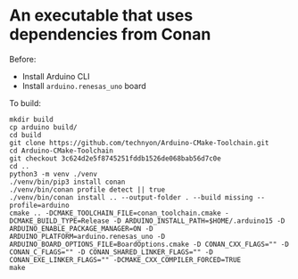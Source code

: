 # An executable that uses dependencies from Conan

Before:

- Install Arduino CLI
- Install `arduino.renesas_uno` board

To build:

```
mkdir build
cp arduino build/
cd build
git clone https://github.com/technyon/Arduino-CMake-Toolchain.git
cd Arduino-CMake-Toolchain
git checkout 3c624d2e5f8745251fddb1526de068bab56d7c0e
cd ..
python3 -m venv ./venv
./venv/bin/pip3 install conan
./venv/bin/conan profile detect || true
./venv/bin/conan install .. --output-folder . --build missing --profile=arduino
cmake .. -DCMAKE_TOOLCHAIN_FILE=conan_toolchain.cmake -DCMAKE_BUILD_TYPE=Release -D ARDUINO_INSTALL_PATH=$HOME/.arduino15 -D ARDUINO_ENABLE_PACKAGE_MANAGER=ON -D ARDUINO_PLATFORM=arduino.renesas_uno -D ARDUINO_BOARD_OPTIONS_FILE=BoardOptions.cmake -D CONAN_CXX_FLAGS="" -D CONAN_C_FLAGS="" -D CONAN_SHARED_LINKER_FLAGS="" -D CONAN_EXE_LINKER_FLAGS="" -DCMAKE_CXX_COMPILER_FORCED=TRUE
make
```
